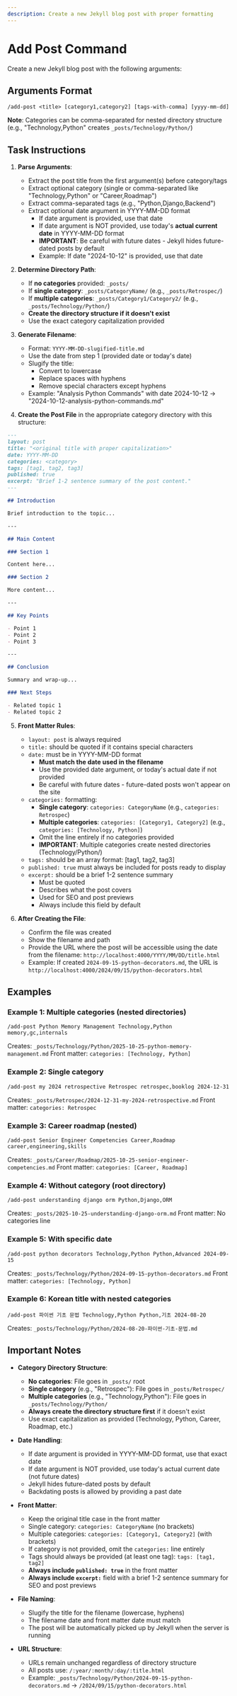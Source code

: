 ```yaml
---
description: Create a new Jekyll blog post with proper formatting
---
```


# Add Post Command

Create a new Jekyll blog post with the following arguments:

## Arguments Format

```
/add-post <title> [category1,category2] [tags-with-comma] [yyyy-mm-dd]
```

**Note**: Categories can be comma-separated for nested directory structure (e.g., "Technology,Python" creates `_posts/Technology/Python/`)

## Task Instructions

1. **Parse Arguments**:

   - Extract the post title from the first argument(s) before category/tags
   - Extract optional category (single or comma-separated like "Technology,Python" or "Career,Roadmap")
   - Extract comma-separated tags (e.g., "Python,Django,Backend")
   - Extract optional date argument in YYYY-MM-DD format
     - If date argument is provided, use that date
     - If date argument is NOT provided, use today's **actual current date** in YYYY-MM-DD format
     - **IMPORTANT**: Be careful with future dates - Jekyll hides future-dated posts by default
     - Example: If date "2024-10-12" is provided, use that date

2. **Determine Directory Path**:

   - If **no categories** provided: `_posts/`
   - If **single category**: `_posts/CategoryName/` (e.g., `_posts/Retrospec/`)
   - If **multiple categories**: `_posts/Category1/Category2/` (e.g., `_posts/Technology/Python/`)
   - **Create the directory structure if it doesn't exist**
   - Use the exact category capitalization provided

3. **Generate Filename**:

   - Format: `YYYY-MM-DD-slugified-title.md`
   - Use the date from step 1 (provided date or today's date)
   - Slugify the title:
     - Convert to lowercase
     - Replace spaces with hyphens
     - Remove special characters except hyphens
   - Example: "Analysis Python Commands" with date 2024-10-12 → "2024-10-12-analysis-python-commands.md"

4. **Create the Post File** in the appropriate category directory with this structure:

```markdown
---
layout: post
title: "<original title with proper capitalization>"
date: YYYY-MM-DD
categories: <category>
tags: [tag1, tag2, tag3]
published: true
excerpt: "Brief 1-2 sentence summary of the post content."
---

## Introduction

Brief introduction to the topic...

---

## Main Content

### Section 1

Content here...

### Section 2

More content...

---

## Key Points

- Point 1
- Point 2
- Point 3

---

## Conclusion

Summary and wrap-up...

### Next Steps

- Related topic 1
- Related topic 2
```

5. **Front Matter Rules**:

   - `layout: post` is always required
   - `title:` should be quoted if it contains special characters
   - `date:` must be in YYYY-MM-DD format
     - **Must match the date used in the filename**
     - Use the provided date argument, or today's actual date if not provided
     - Be careful with future dates - future-dated posts won't appear on the site
   - `categories:` formatting:
     - **Single category**: `categories: CategoryName` (e.g., `categories: Retrospec`)
     - **Multiple categories**: `categories: [Category1, Category2]` (e.g., `categories: [Technology, Python]`)
     - Omit the line entirely if no categories provided
     - **IMPORTANT**: Multiple categories create nested directories (Technology/Python/)
   - `tags:` should be an array format: [tag1, tag2, tag3]
   - `published: true` must always be included for posts ready to display
   - `excerpt:` should be a brief 1-2 sentence summary
     - Must be quoted
     - Describes what the post covers
     - Used for SEO and post previews
     - Always include this field by default

5. **After Creating the File**:
   - Confirm the file was created
   - Show the filename and path
   - Provide the URL where the post will be accessible using the date from the filename: `http://localhost:4000/YYYY/MM/DD/title.html`
   - Example: If created `2024-09-15-python-decorators.md`, the URL is `http://localhost:4000/2024/09/15/python-decorators.html`

## Examples

### Example 1: Multiple categories (nested directories)

```
/add-post Python Memory Management Technology,Python memory,gc,internals
```

Creates: `_posts/Technology/Python/2025-10-25-python-memory-management.md`
Front matter: `categories: [Technology, Python]`

### Example 2: Single category

```
/add-post my 2024 retrospective Retrospec retrospec,booklog 2024-12-31
```

Creates: `_posts/Retrospec/2024-12-31-my-2024-retrospective.md`
Front matter: `categories: Retrospec`

### Example 3: Career roadmap (nested)

```
/add-post Senior Engineer Competencies Career,Roadmap career,engineering,skills
```

Creates: `_posts/Career/Roadmap/2025-10-25-senior-engineer-competencies.md`
Front matter: `categories: [Career, Roadmap]`

### Example 4: Without category (root directory)

```
/add-post understanding django orm Python,Django,ORM
```

Creates: `_posts/2025-10-25-understanding-django-orm.md`
Front matter: No categories line

### Example 5: With specific date

```
/add-post python decorators Technology,Python Python,Advanced 2024-09-15
```

Creates: `_posts/Technology/Python/2024-09-15-python-decorators.md`
Front matter: `categories: [Technology, Python]`

### Example 6: Korean title with nested categories

```
/add-post 파이썬 기초 문법 Technology,Python Python,기초 2024-08-20
```

Creates: `_posts/Technology/Python/2024-08-20-파이썬-기초-문법.md`

## Important Notes

- **Category Directory Structure**:
  - **No categories**: File goes in `_posts/` root
  - **Single category** (e.g., "Retrospec"): File goes in `_posts/Retrospec/`
  - **Multiple categories** (e.g., "Technology,Python"): File goes in `_posts/Technology/Python/`
  - **Always create the directory structure first** if it doesn't exist
  - Use exact capitalization as provided (Technology, Python, Career, Roadmap, etc.)

- **Date Handling**:
  - If date argument is provided in YYYY-MM-DD format, use that exact date
  - If date argument is NOT provided, use today's actual current date (not future dates)
  - Jekyll hides future-dated posts by default
  - Backdating posts is allowed by providing a past date

- **Front Matter**:
  - Keep the original title case in the front matter
  - Single category: `categories: CategoryName` (no brackets)
  - Multiple categories: `categories: [Category1, Category2]` (with brackets)
  - If category is not provided, omit the `categories:` line entirely
  - Tags should always be provided (at least one tag): `tags: [tag1, tag2]`
  - **Always include `published: true`** in the front matter
  - **Always include `excerpt:`** field with a brief 1-2 sentence summary for SEO and post previews

- **File Naming**:
  - Slugify the title for the filename (lowercase, hyphens)
  - The filename date and front matter date must match
  - The post will be automatically picked up by Jekyll when the server is running

- **URL Structure**:
  - URLs remain unchanged regardless of directory structure
  - All posts use: `/:year/:month/:day/:title.html`
  - Example: `_posts/Technology/Python/2024-09-15-python-decorators.md` → `/2024/09/15/python-decorators.html`
